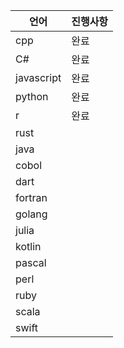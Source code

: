 | 언어       | 진행사항 |
| ---------- | -------- |
| cpp        | 완료     |
| C#         | 완료     |
| javascript | 완료     |
| python     | 완료     |
| r          | 완료     |
| rust       |          |
| java       |          |
| cobol      |          |
| dart       |          |
| fortran    |          |
| golang     |          |
| julia      |          |
| kotlin     |          |
| pascal     |          |
| perl       |          |
| ruby       |          |
| scala      |          |
| swift      |          |